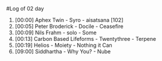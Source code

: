 #Log of 02 day

1. [00:00] Aphex Twin - Syro - aisatsana [102]
1. [00:05] Peter Broderick - Docile - Ceasefire
1. [00:09] Nils Frahm - solo - Some
1. [00:13] Carbon Based Lifeforms - Twentythree - Terpene
1. [00:19] Helios - Moiety - Nothing it Can
1. [09:00] Siddhartha - Why You? - Nube
